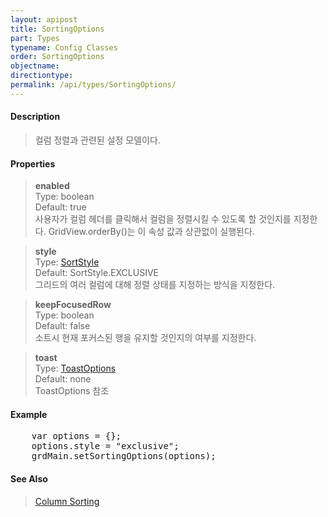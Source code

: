 ```yaml
---
layout: apipost
title: SortingOptions
part: Types
typename: Config Classes
order: SortingOptions
objectname: 
directiontype: 
permalink: /api/types/SortingOptions/
---
```



#### Description

> 컬럼 정렬과 관련된 설정 모델이다.

#### Properties

> **enabled**  
> Type: boolean  
> Default: true  
> 사용자가 컬럼 헤더를 클릭해서 컬럼을 정렬시킬 수 있도록 할 것인지를 지정한다. GridView.orderBy()는 이 속성 값과 상관없이 실행된다.  

> **style**  
> Type: [SortStyle](/api/types/SortStyle)  
> Default: SortStyle.EXCLUSIVE     
> 그리드의 여러 컬럼에 대해 정렬 상태를 지정하는 방식을 지정한다.

> **keepFocusedRow**  
> Type: boolean  
> Default: false  
> 소트시 현재 포커스된 행을 유지할 것인지의 여부를 지정한다.  

> **toast**  
> Type: [ToastOptions](/api/types/ToastOptions)  
> Default: none  
> ToastOptions 참조

#### Example

<pre class="prettyprint">
    var options = {};
    options.style = "exclusive";
    grdMain.setSortingOptions(options);
</pre>

#### See Also

> [Column Sorting](http://demo.realgrid.net/Demo/ColumnSorting)
